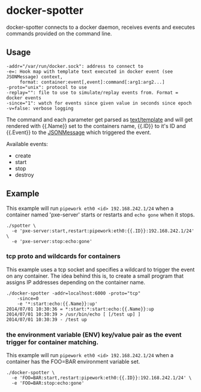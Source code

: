 # docker-spotter

docker-spotter connects to a docker daemon, receives events and
executes commands provided on the command line.

## Usage

    -addr="/var/run/docker.sock": address to connect to
    -e=: Hook map with template text executed in docker event (see JSONMessage) context,
         format: container:event[,event]:command[:arg1:arg2...]
    -proto="unix": protocol to use
    -replay="": file to use to simulate/replay events from. Format = docker events
    -since="1": watch for events since given value in seconds since epoch
    -v=false: verbose logging

The command and each parameter get parsed as
[text/template](http://golang.org/pkg/text/template/) and will get
rendered with {{.Name}} set to the containers name, {{.ID}} to it's ID
and {{.Event}} to the [JSONMessage](http://godoc.org/github.com/dotcloud/docker/utils#JSONMessage)
which triggered the event.

Available events:

- create
- start
- stop
- destroy

## Example

This example will run `pipework eth0 <id> 192.168.242.1/24` when a
container named 'pxe-server' starts or restarts and `echo gone` when it stops.

    ./spotter \
      -e 'pxe-server:start,restart:pipework:eth0:{{.ID}}:192.168.242.1/24' \
      -e 'pxe-server:stop:echo:gone'

### tcp proto and wildcards for containers

This example uses a tcp socket and specifies a wildcard to trigger the event on any container.
The idea behind this is, to create a small program that assigns IP addresses depending on the container name.

    ./docker-spotter -addr=localhost:6000 -proto="tcp"
        -since=0
        -e '*:start:echo:{{.Name}}:up'
    2014/07/01 10:30:36 = *:start:*:start:echo:{{.Name}}:up
    2014/07/01 10:30:39 > /usr/bin/echo [ [/test up] ]
    2014/07/01 10:30:39 - /test up

### the environment variable (ENV) key/value pair as the event trigger for container matching.

This example will run `pipework eth0 <id> 192.168.242.1/24` when a
container has the FOO=BAR environment variable set.

    ./docker-spotter \
      -e 'FOO=BAR:start,restart:pipework:eth0:{{.ID}}:192.168.242.1/24' \
      -e 'FOO=BAR:stop:echo:gone'

